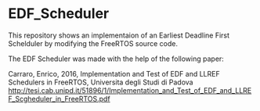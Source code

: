 # EDF_Scheduler
This repository shows an implementaion of an Earliest Deadline First Schelduler by modifying the FreeRTOS source code.

The EDF Scheduler was made with the help of the following paper:

Carraro, Enrico, 2016, Implementation and Test of EDF and LLREF Schedulers in FreeRTOS, Universita degli Studi di Padova
http://tesi.cab.unipd.it/51896/1/Implementation_and_Test_of_EDF_and_LLREF_Scgheduler_in_FreeRTOS.pdf
